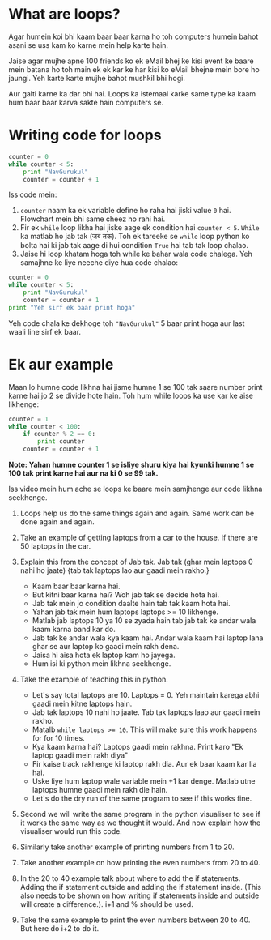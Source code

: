 # What are loops?

Agar humein koi bhi kaam baar baar karna ho toh computers humein bahot asani se uss kam ko karne mein help karte hain.

Jaise agar mujhe apne 100 friends ko ek eMail bhej ke kisi event ke baare mein batana ho toh main ek ek kar ke har kisi ko eMail bhejne mein bore ho jaungi. Yeh karte karte mujhe bahot mushkil bhi hogi. 

Aur galti karne ka dar bhi hai. Loops ka istemaal karke same type ka kaam hum baar baar karva sakte hain computers se.


# Writing code for loops

```python
counter = 0
while counter < 5:
	print "NavGurukul"
	counter = counter + 1
```

Iss code mein:

1. `counter` naam ka ek variable define ho raha hai jiski value `0` hai. Flowchart mein bhi same cheez ho rahi hai.
2. Fir ek `while` loop likha hai jiske aage ek condition hai `counter < 5`. `While` ka matlab ho jab tak (जब तक). Toh ek tareeke se `while` loop python ko bolta hai ki jab tak aage di hui condition `True` hai tab tak loop chalao.
3. Jaise hi loop khatam hoga toh while ke bahar wala code chalega. Yeh samajhne ke liye neeche diye hua code chalao:

```python
counter = 0 
while counter < 5:
	print "NavGurukul"
	counter = counter + 1
print "Yeh sirf ek baar print hoga"
```

Yeh code chala ke dekhoge toh `"NavGurukul"` 5 baar print hoga aur last waali line sirf ek baar.

# Ek aur example

Maan lo humne code likhna hai jisme humne 1 se 100 tak saare number print karne hai jo 2 se divide hote hain. Toh hum while loops ka use kar ke aise likhenge:


```python
counter = 1
while counter < 100:
	if counter % 2 == 0:
		print counter
	counter = counter + 1
```

**Note: Yahan humne counter 1 se isliye shuru kiya hai kyunki humne 1 se 100 tak print karne hai aur na ki 0 se 99 tak.**

Iss video mein hum ache se loops ke baare mein samjhenge aur code likhna seekhenge.

<!-- @[youtube](loops-video-id-here) -->

<!-- ## Structure of the Video -->
1. Loops help us do the same things again and again. Same work can be done again and again.

2. Take an example of getting laptops from a car to the house. If there are 50 laptops in the car.

3. Explain this from the concept of Jab tak. Jab tak (ghar mein laptops 0 nahi ho jaate) {tab tak laptops lao aur gaadi mein rakho.}
      - Kaam baar baar karna hai.
      - But kitni baar karna hai? Woh jab tak se decide hota hai.
      - Jab tak mein jo condition daalte hain tab tak kaam hota hai.
      - Yahan jab tak mein hum laptops laptops >= 10 likhenge.
      - Matlab jab laptops 10 ya 10 se zyada hain tab jab tak ke andar wala kaam karna band kar do.
      - Jab tak ke andar wala kya kaam hai. Andar wala kaam hai laptop lana ghar se aur laptop ko gaadi mein rakh dena.
      - Jaisa hi aisa hota ek laptop kam ho jayega.
      - Hum isi ki python mein likhna seekhenge.
4. Take the example of teaching this in python.
      - Let's say total laptops are 10. Laptops = 0. Yeh maintain karega abhi gaadi mein kitne laptops hain.
      - Jab tak laptops 10 nahi ho jaate. Tab tak laptops laao aur gaadi mein rakho.
      - Matalb `while laptops >= 10`. This will make sure this work happens for for 10 times.
      - Kya kaam karna hai? Laptops gaadi mein rakhna. Print karo "Ek laptop gaadi mein rakh diya"
      - Fir kaise track rakhenge ki laptop rakh dia. Aur ek baar kaam kar lia hai.
      - Uske liye hum laptop wale variable mein +1 kar denge. Matlab utne laptops humne gaadi mein rakh die hain.
      - Let's do the dry run of the same program to see if this works fine.
5. Second we will write the same program in the python visualiser to see if it works the same way as we thought it would. And now explain how the visualiser would run this code.
6. Similarly take another example of printing numbers from 1 to 20.
7. Take another example on how printing the even numbers from 20 to 40.
8. In the 20 to 40 example talk about where to add the if statements. Adding the if statement outside and adding the if statement inside. (This also needs to be shown on how writing if statements inside and outside will create a difference.). i+1 and % should be used.
9. Take the same example to print the even numbers between 20 to 40. But here do i+2 to do it.
